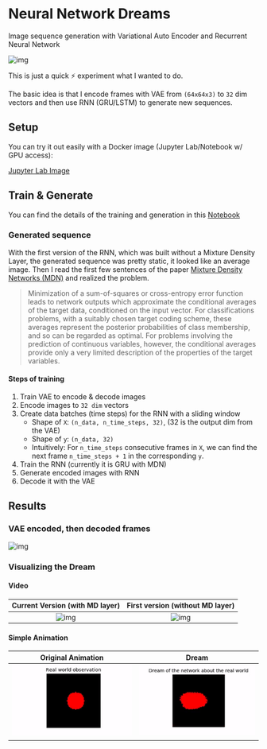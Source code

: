 # Neural Network Dreams

Image sequence generation with Variational Auto Encoder and Recurrent Neural Network

![img](art/generated_image_sequence.gif)

This is just a quick :zap: experiment what I wanted to do.

The basic idea is that I encode frames with VAE from `(64x64x3)` to `32` dim vectors and then use
RNN (GRU/LSTM) to generate new sequences.

## Setup

You can try it out easily with a Docker image (Jupyter Lab/Notebook w/ GPU access):

[Jupyter Lab Image](https://github.com/gaborvecsei/Jupyter-Lab-Docker)

## Train & Generate

You can find the details of the training and generation in this [Notebook](video_generation.ipynb)

### Generated sequence

With the first version of the RNN, which was built without a Mixture Density Layer, the generated sequence was pretty static, it looked like an average
image. Then I read the first few sentences of the paper [Mixture Density Networks (MDN)](https://publications.aston.ac.uk/373/1/NCRG_94_004.pdf) and realized the problem.

> Minimization of a sum-of-squares or cross-entropy error function leads to network outputs
which approximate the conditional averages of the target data, conditioned on the
input vector. For classifications problems, with a suitably chosen target coding scheme,
these averages represent the posterior probabilities of class membership, and so can be
regarded as optimal. For problems involving the prediction of continuous variables, however,
the conditional averages provide only a very limited description of the properties
of the target variables.

#### Steps of training

1. Train VAE to encode & decode images
2. Encode images to `32 dim` vectors
3. Create data batches (time steps) for the RNN with a sliding window
    - Shape of `X`: `(n_data, n_time_steps, 32)`, (32 is the output dim from the VAE)
    - Shape of `y`: `(n_data, 32)`
    - Intuitively: For `n_time_steps` consecutive frames in `X`, we can find the next frame `n_time_steps + 1` in the corresponding `y`.
4. Train the RNN (currently it is GRU with MDN)
5. Generate encoded images with RNN
6. Decode it with the VAE

## Results

### VAE encoded, then decoded frames

![img](art/vae_decoded_vs_original.gif)

### Visualizing the Dream

#### Video

Current Version (with MD layer)           |  First version (without MD layer)
:----------------------------------------:|:-------------------------:
![img](art/generated_image_sequence.gif)  |  ![img](art/generated_image_sequence_prev.gif)

#### Simple Animation

Original Animation                |  Dream
:--------------------------------:|:-------------------------:
![img](art/simple_animation.gif)  |  ![img](art/simple_dream_animation.gif)
